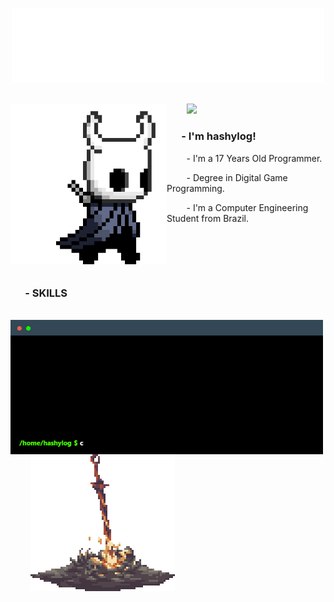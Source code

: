 <h1 align="center">
  <p></p>
  <img src="https://github.com/hashylog/hashylog/blob/main/assets/hashy.png" width="500"/>
  <p></p>
</h1>

<img align="left" src="https://github.com/hashylog/hashylog/blob/main/assets/hollowknight.gif" width="250"/>

<p align="left">
  &nbsp &nbsp &nbsp &nbsp
  <img src="https://img.shields.io/static/v1?label=Overview&message=hashylog&color=020273&style=for-the-badge&logo=GitHub">
</p>

<h3 align="left"> &nbsp &nbsp &nbsp - I'm hashylog!</h3>
<p align="left"> &nbsp &nbsp &nbsp &nbsp - I'm a 17 Years Old Programmer.</p>
<p align="left"> &nbsp &nbsp &nbsp &nbsp - Degree in Digital Game Programming.</p>
<p align="left"> &nbsp &nbsp &nbsp &nbsp - I'm a Computer Engineering Student from Brazil.</p>

<p>&nbsp</p>
<p>&nbsp</p>
<h1></h1>

<h3 align="left"> &nbsp &nbsp &nbsp - SKILLS &nbsp &nbsp </h3>

<p>
  &nbsp &nbsp &nbsp &nbsp 
  <img align="center" width="500" src="https://github.com/hashylog/hashylog/blob/main/assets/terminal.gif"/>
  &nbsp &nbsp &nbsp &nbsp 
  <img align="center" src="https://github.com/hashylog/hashylog/blob/main/assets/bonecampfire.gif"/>
</p>
